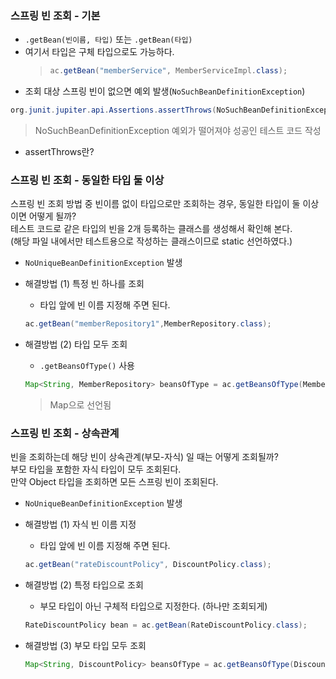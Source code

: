 ### 스프링 빈 조회 - 기본

- `.getBean(빈이름, 타입)` 또는 `.getBean(타입)`
- 여기서 타입은 구체 타입으로도 가능하다.
  > ```java
  > ac.getBean("memberService", MemberServiceImpl.class);
  > ```
- 조회 대상 스프링 빈이 없으면 예외 발생(`NoSuchBeanDefinitionException`)

```java
org.junit.jupiter.api.Assertions.assertThrows(NoSuchBeanDefinitionException.class, () -> ac.getBean("xxxx", MemberService.class));
```
> NoSuchBeanDefinitionException 예외가 떨어져야 성공인 테스트 코드 작성
- assertThrows란?

### 스프링 빈 조회 - 동일한 타입 둘 이상
스프링 빈 조회 방법 중 빈이름 없이 타입으로만 조회하는 경우, 동일한 타입이 둘 이상이면 어떻게 될까?
<br>테스트 코드로 같은 타입의 빈을 2개 등록하는 클래스를 생성해서 확인해 본다. 
<br>(해당 파일 내에서만 테스트용으로 작성하는 클래스이므로 static 선언하였다.)

- `NoUniqueBeanDefinitionException` 발생

- 해결방법 (1) 특정 빈 하나를 조회
  - 타입 앞에 빈 이름 지정해 주면 된다.
  ```java
  ac.getBean("memberRepository1",MemberRepository.class);
  ```

- 해결방법 (2) 타입 모두 조회
  - `.getBeansOfType()` 사용
  ```java
  Map<String, MemberRepository> beansOfType = ac.getBeansOfType(MemberRepository.class);
  ```
  > Map으로 선언됨


### 스프링 빈 조회 - 상속관계
빈을 조회하는데 해당 빈이 상속관계(부모-자식) 일 때는 어떻게 조회될까?
<br>부모 타입을 포함한 자식 타입이 모두 조회된다.
<br>만약 Object 타입을 조회하면 모든 스프링 빈이 조회된다.

- `NoUniqueBeanDefinitionException` 발생
- 해결방법 (1) 자식 빈 이름 지정
  - 타입 앞에 빈 이름 지정해 주면 된다.
  ```java
  ac.getBean("rateDiscountPolicy", DiscountPolicy.class);
  ```

- 해결방법 (2) 특정 타입으로 조회
  - 부모 타입이 아닌 구체적 타입으로 지정한다. (하나만 조회되게)
  ```java
  RateDiscountPolicy bean = ac.getBean(RateDiscountPolicy.class);
  ```
- 해결방법 (3) 부모 타입 모두 조회
  ```java
  Map<String, DiscountPolicy> beansOfType = ac.getBeansOfType(DiscountPolicy.class);
  ```
